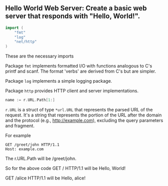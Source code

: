 ## Hello World Web Server: Create a basic web server that responds with "Hello, World!".


```go
import (
	"fmt"
	"log"
	"net/http"
)
```
These are the necessary imports 

Package `fmt` implements formatted I/O with functions analogous to C's printf and scanf.  The format 'verbs' are derived from C's but are simpler.

Package `log` implements a simple logging package.

Package `http` provides HTTP client and server implementations.


```go
name := r.URL.Path[1:]
```
`r.URL` is a struct of type `*url.URL` that represents the parsed URL of the request.
It's a string that represents the portion of the URL after the domain and the protocol (e.g., http://example.com), excluding the query parameters and fragment.

For example

```
GET /greet/john HTTP/1.1
Host: example.com
```
The r.URL.Path will be /greet/john.

So for the above code
GET / HTTP/1.1
will be 
Hello, World!

GET /alice HTTP/1.1
will be
Hello, alice!

